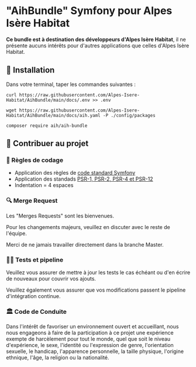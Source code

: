 # "AihBundle" Symfony pour Alpes Isère Habitat

**Ce bundle est à destination des développeurs d'Alpes Isère Habitat**, il ne présente aucuns intérêts pour d'autres applications que celles d'Alpes Isère Habitat.

## 🏁 Installation

Dans votre terminal, taper les commandes suivantes :

```console
curl https://raw.githubusercontent.com/Alpes-Isere-Habitat/AihBundle/main/docs/.env >> .env

wget https://raw.githubusercontent.com/Alpes-Isere-Habitat/AihBundle/main/docs/aih.yaml -P ./config/packages

composer require aih/aih-bundle
```

## 🤝 Contribuer au projet

### 📃 Règles de codage

- Application des règles de [code standard Symfony](https://symfony.com/doc/current/contributing/code/standards.html)
- Application des standads [PSR-1, PSR-2, PSR-4 et PSR-12](https://www.php-fig.org/psr/)
- Indentation = 4 espaces

### 🔍 Merge Request

Les "Merges Requests" sont les bienvenues.

Pour les changements majeurs, veuillez en discuter avec le reste de l'équipe.

Merci de ne jamais travailler directement dans la branche Master.

### 🚴‍♂️ Tests et pipeline

Veuillez vous assurer de mettre à jour les tests le cas échéant ou d'en écrire de nouveaux pour couvrir vos ajouts.

Veuillez également vous assurer que vos modifications passent le pipeline d'intégration continue.

### 🏛 Code de Conduite

Dans l'intérêt de favoriser un environnement ouvert et accueillant, nous nous engageons à faire de la participation à ce projet une expérience exempte de harcèlement pour tout le monde, quel que soit le niveau d'expérience, le sexe, l'identité ou l'expression de genre, l'orientation sexuelle, le handicap, l'apparence personnelle, la taille physique, l'origine ethnique, l'âge, la religion ou la nationalité.
